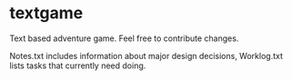 # textgame
Text based adventure game.
Feel free to contribute changes.

Notes.txt includes information about major design decisions, Worklog.txt lists tasks that currently 
need doing. 